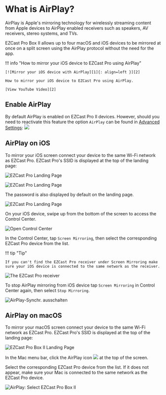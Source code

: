 # What is AirPlay?

AirPlay is Apple's mirroring technology for wirelessly streaming content from Apple devices to AirPlay enabled receivers such as speakers, AV receivers, stereo systems, and TVs.

EZCast Pro Box II allows up to four macOS and iOS devices to be mirrored at once on a split screen using the AirPlay protocol without the need for the app.

!!! info "How to mirror your iOS device to EZCast Pro using AirPlay"

    [![Mirror your iOS device with AirPlay][1]{: align=left }][2]
	
	How to mirror your iOS device to EZCast Pro using AirPlay.
	
	[View YouTube Video][2]

  [1]: /assets/img/thumbnail.video.airplay.png
  [2]: https://youtu.be/nPuRmIJ5UQE

## Enable AirPlay

By default AirPlay is enabled on EZCast Pro II devices. However, should you need to reactivate this feature the option `AirPlay` can be found in [Advanced Settings](adv.settings.md#AirPlayMode):
![](/assets/img/ezcastpro.II.EZAir_enable.png)

## AirPlay on iOS

To mirror your iOS screen connect your device to the same Wi-Fi network as EZCast Pro. EZCast Pro's SSID is displayed at the top of the landing page:

![EZCast Pro Landing Page](/assets/img/ProIIDongle_landingpage.png)

![EZCast Pro Landing Page](/assets/img/iOS_WiFi-Connect.png)

The password is also displayed by default on the landing page.

![EZCast Pro Landing Page](/assets/img/iOS_WiFi-Password.png)

On your iOS device, swipe up from the bottom of the screen to access the Control Center.

![Open Control Center](/assets/img/iOS-controlcenter.png)

In the Control Center, tap `Screen Mirroring`, then select the corresponding EZCast Pro device from the list.

!!! tip "Tip"

    If you can't find the EZCast Pro receiver under Screen Mirroring make sure your iOS device is connected to the same network as the receiver.

![The EZCast Pro receiver](/assets/img/iOS_AirPlay_select.png)

To stop AirPlay mirroring from iOS device tap `Screen Mirroring` in Control Center again, then select `Stop Mirroring`.

![AirPlay-Synchr. ausschalten](/assets/img/iOS_AirPlay_stop.png)

## AirPlay on macOS

To mirror your macOS screen connect your device to the same Wi-Fi network as EZCast Pro. EZCast Pro's SSID is displayed at the top of the landing page:

![EZCast Pro Box II Landing Page](/assets/img/ProIIDongle_landingpage.png)

In the Mac menu bar, click the AirPlay icon ![](/assets/img/airplay_icon.png) at the top of the screen.

Select the corresponding EZCast Pro device from the list. If it does not appear, make sure your Mac is connected to the same network as the EZCast Pro device.

![AirPlay: Select EZCast Pro Box II](/assets/img/macOS-AirPlay.png)